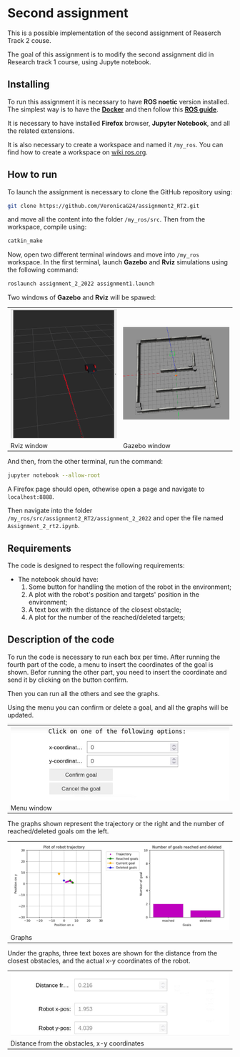 Second assignment
================================

This is a possible implementation of the second assignment of Reaserch Track 2 couse. 

The goal of this assignment is to modify the second assignment did in Research track 1 course, using Jupyte notebook. 

Installing
----------------------

To run this assignment it is necessary to have **ROS noetic** version installed. The simplest way is to have the [**Docker**](https://docs.docker.com/get-docker/) and then follow this [**ROS guide**](http://wiki.ros.org/ROS/Installation).

It is necessary to have installed **Firefox** browser, **Jupyter Notebook**, and all the related extensions.

It is also necessary to create a workspace and named it `/my_ros`. You can find how to create a workspace on [wiki.ros.org](http://wiki.ros.org/catkin/Tutorials/create_a_workspace).

How to run
----------------------

To launch the assignment is necessary to clone the GitHub repository using:

```bash
git clone https://github.com/VeronicaG24/assignment2_RT2.git
```

and move all the content into the folder `/my_ros/src`.
Then from the workspace, compile using:

```bash
catkin_make
```

Now, open two different terminal windows and move into `/my_ros` workspace.
In the first terminal, launch **Gazebo** and **Rviz** simulations using  the following command:

```bash
roslaunch assignment_2_2022 assignment1.launch
```

Two windows of **Gazebo** and **Rviz** will be spawed:

<table><tr>
    <td> <img src="./Rviz.png" alt="Drawing" style="width: 600px;"/> </td>
    <td> <img src="./Gazebo.png" alt="Drawing" style="width: 600px;"/> </td>
</tr>
<tr>
    <td>Rviz window</td>
    <td>Gazebo window</td>
</tr>
</table>

And then, from the other terminal, run the command:

```bash
jupyter notebook --allow-root
```
A Firefox page should open, othewise open a page and navigate to  `localhost:8888`.

Then navigate into the folder `/my_ros/src/assignment2_RT2/assignment_2_2022` and oper the file named `Assignment_2_rt2.ipynb`.

Requirements
----------------------

The code is designed to respect the following requirements:

* The notebook should have:
    1. Some button for handling the motion of the robot in the environment;
    2. A plot with the robot's position and targets' position in the environment;
    3. A text box with the distance of the closest obstacle;
    4. A plot for the number of the reached/deleted targets;

Description of the code
----------------------

To run the code is necessary to run each box per time. After running the fourth part of the code, a menu to insert the coordinates of the goal is shown.
Befor running the other part, you need to insert the coordinate and send it by clicking on the button confirm.

Then you can run all the others and see the graphs.

Using the menu you can confirm or delete a goal, and all the graphs will be updated.

<table><tr>
    <td> <img src="./Goal.jpeg" alt="Drawing" style="width: 500px;"/> </td>
</tr>
<tr>
    <td>Menu window</td>
</tr>
</table>

The graphs shown represent the trajectory or the right and the number of reached/deleted goals om the left.

<table><tr>
    <td> <img src="./Graphs.jpeg" alt="Drawing" style="width: 600px;"/> </td>
</tr>
<tr>
    <td>Graphs</td>
</tr>
</table>

Under the graphs, three text boxes are shown for the distance from the closest obstacles, and the actual x-y coordinates of the robot.

<table><tr>
    <td> <img src="./Pos_obs.jpeg" alt="Drawing" style="width: 500px;"/> </td>
</tr>
<tr>
    <td>Distance from the obstacles, x-y coordinates</td>
</tr>
</table>
